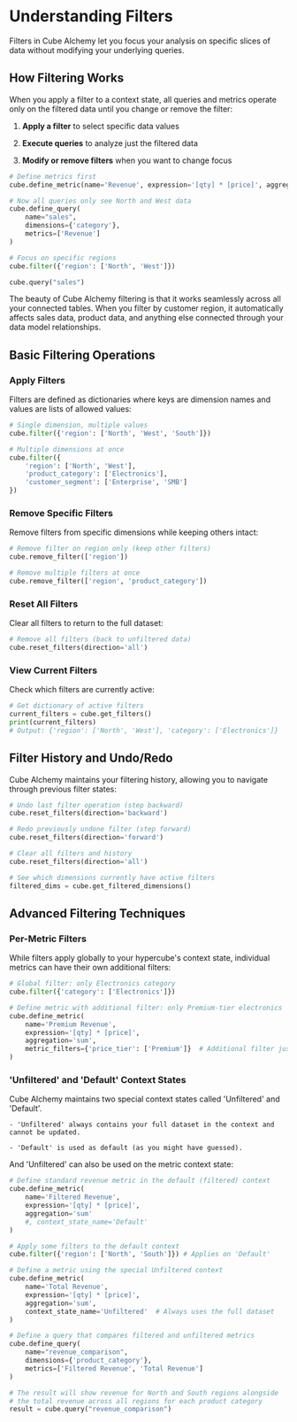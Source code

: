 # Understanding Filters

Filters in Cube Alchemy let you focus your analysis on specific slices of data without modifying your underlying queries.

## How Filtering Works

When you apply a filter to a context state, all queries and metrics operate only on the filtered data until you change or remove the filter:

1. **Apply a filter** to select specific data values

2. **Execute queries** to analyze just the filtered data

3. **Modify or remove filters** when you want to change focus

```python
# Define metrics first
cube.define_metric(name='Revenue', expression='[qty] * [price]', aggregation='sum')

# Now all queries only see North and West data
cube.define_query(
    name="sales",
    dimensions={'category'},
    metrics=['Revenue']
)

# Focus on specific regions
cube.filter({'region': ['North', 'West']})

cube.query("sales")
```

The beauty of Cube Alchemy filtering is that it works seamlessly across all your connected tables. When you filter by customer region, it automatically affects sales data, product data, and anything else connected through your data model relationships.

## Basic Filtering Operations

### Apply Filters

Filters are defined as dictionaries where keys are dimension names and values are lists of allowed values:

```python
# Single dimension, multiple values
cube.filter({'region': ['North', 'West', 'South']})

# Multiple dimensions at once
cube.filter({
    'region': ['North', 'West'], 
    'product_category': ['Electronics'],
    'customer_segment': ['Enterprise', 'SMB']
})
```

### Remove Specific Filters

Remove filters from specific dimensions while keeping others intact:

```python
# Remove filter on region only (keep other filters)
cube.remove_filter(['region'])

# Remove multiple filters at once
cube.remove_filter(['region', 'product_category'])
```

### Reset All Filters

Clear all filters to return to the full dataset:

```python
# Remove all filters (back to unfiltered data)
cube.reset_filters(direction='all')
```

### View Current Filters

Check which filters are currently active:

```python
# Get dictionary of active filters
current_filters = cube.get_filters()
print(current_filters)
# Output: {'region': ['North', 'West'], 'category': ['Electronics']}
```

## Filter History and Undo/Redo

Cube Alchemy maintains your filtering history, allowing you to navigate through previous filter states:

```python
# Undo last filter operation (step backward)
cube.reset_filters(direction='backward')

# Redo previously undone filter (step forward)
cube.reset_filters(direction='forward')

# Clear all filters and history
cube.reset_filters(direction='all')

# See which dimensions currently have active filters
filtered_dims = cube.get_filtered_dimensions()
```

## Advanced Filtering Techniques

### Per-Metric Filters

While filters apply globally to your hypercube's context state, individual metrics can have their own additional filters:

```python
# Global filter: only Electronics category
cube.filter({'category': ['Electronics']})

# Define metric with additional filter: only Premium-tier electronics
cube.define_metric(
    name='Premium Revenue',
    expression='[qty] * [price]',
    aggregation='sum',
    metric_filters={'price_tier': ['Premium']}  # Additional filter just for this metric
)
```

### 'Unfiltered' and 'Default' Context States

Cube Alchemy maintains two special context states called 'Unfiltered' and 'Default'.

    - 'Unfiltered' always contains your full dataset in the context and cannot be updated. 

    - 'Default' is used as default (as you might have guessed). 

And 'Unfiltered' can also be used on the metric context state: 

```python
# Define standard revenue metric in the default (filtered) context
cube.define_metric(
    name='Filtered Revenue',
    expression='[qty] * [price]',
    aggregation='sum'
    #, context_state_name='Default'
)

# Apply some filters to the default context
cube.filter({'region': ['North', 'South']}) # Applies on 'Default'

# Define a metric using the special Unfiltered context
cube.define_metric(
    name='Total Revenue',
    expression='[qty] * [price]',
    aggregation='sum',
    context_state_name='Unfiltered'  # Always uses the full dataset
)

# Define a query that compares filtered and unfiltered metrics
cube.define_query(
    name="revenue_comparison",
    dimensions={'product_category'},
    metrics=['Filtered Revenue', 'Total Revenue']
)

# The result will show revenue for North and South regions alongside
# the total revenue across all regions for each product category
result = cube.query("revenue_comparison")
```
